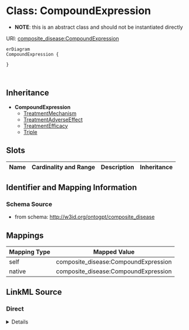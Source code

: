 

# Class: CompoundExpression


* __NOTE__: this is an abstract class and should not be instantiated directly


URI: [composite_disease:CompoundExpression](http://w3id.org/ontogpt/composite_disease/CompoundExpression)



```mermaid
erDiagram
CompoundExpression {

}



```




## Inheritance
* **CompoundExpression**
    * [TreatmentMechanism](TreatmentMechanism.md)
    * [TreatmentAdverseEffect](TreatmentAdverseEffect.md)
    * [TreatmentEfficacy](TreatmentEfficacy.md)
    * [Triple](Triple.md)



## Slots

| Name | Cardinality and Range | Description | Inheritance |
| ---  | --- | --- | --- |









## Identifier and Mapping Information







### Schema Source


* from schema: http://w3id.org/ontogpt/composite_disease





## Mappings

| Mapping Type | Mapped Value |
| ---  | ---  |
| self | composite_disease:CompoundExpression |
| native | composite_disease:CompoundExpression |





## LinkML Source

<!-- TODO: investigate https://stackoverflow.com/questions/37606292/how-to-create-tabbed-code-blocks-in-mkdocs-or-sphinx -->

### Direct

<details>
```yaml
name: CompoundExpression
from_schema: http://w3id.org/ontogpt/composite_disease
abstract: true

```
</details>

### Induced

<details>
```yaml
name: CompoundExpression
from_schema: http://w3id.org/ontogpt/composite_disease
abstract: true

```
</details>